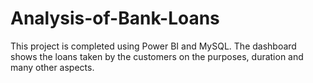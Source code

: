 # Analysis-of-Bank-Loans
This project is completed using Power BI and MySQL. The dashboard shows the loans taken by the customers on the purposes, duration and many other aspects.

